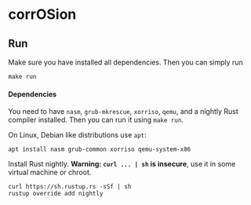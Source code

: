 # corrOSion

## Run
Make sure you have installed all dependencies. Then you can simply run
```
make run
```



#### Dependencies

You need to have `nasm`, `grub-mkrescue`, `xorriso`, `qemu`, and a nightly Rust compiler installed. Then you can run it using `make run`.

On Linux, Debian like distributions use `apt`:
```
apt install nasm grub-common xorriso qemu-system-x86
```

Install Rust nightly. __Warning: `curl ... | sh` is insecure__, use it in some virtual machine or chroot.

```
curl https://sh.rustup.rs -sSf | sh
rustup override add nightly
```
